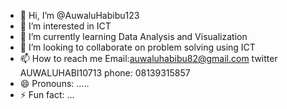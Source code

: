 - 👋 Hi, I’m @AuwaluHabibu123
- 👀 I’m interested in ICT
- 🌱 I’m currently learning Data Analysis and Visualization
- 💞️ I’m looking to collaborate on problem solving using ICT
- 📫 How to reach me Email:auwaluhabibu82@gmail.com twitter AUWALUHABI10713 phone: 08139315857
- 😄 Pronouns: .....
- ⚡ Fun fact: ...

<!---
AuwaluHabibu123/AuwaluHabibu123 is a ✨ special ✨ repository because its `README.md` (this file) appears on your GitHub profile.
You can click the Preview link to take a look at your changes.
--->
